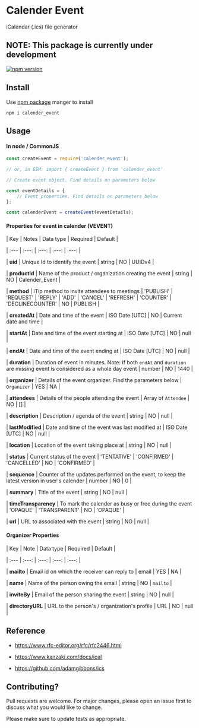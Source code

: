 # Calender Event

iCalendar (.ics) file generator

## NOTE: This package is currently under development

[![npm version](https://badge.fury.io/js/calender_event.svg)](https://badge.fury.io/js/calender_event)

## Install

Use [npm package][npmjs] manger to install

`npm i calender_event`

## Usage

#### In node / CommonJS

```javascript
const createEvent = require('calender_event');

// or, in ESM: import { createEvent } from 'calender_event'

// Create event object. Find details on parameters below

const eventDetails = {
	// Event properties. Find details on parameters below
};

const calenderEvent = createEvent(eventDetails);
```

#### Properties for event in calender (VEVENT)


| Key | Notes | Data type | Required | Default |

| :--- | :---: | :---: | :---: | :---: |

| **uid** | Unique Id to identify the event | string | NO | UUIDv4 |

| **productId** | Name of the product / organization creating the event | string | NO | Calender_Event |

| **method** | iTip method to invite attendees to meetings | 'PUBLISH' \| 'REQUEST' \| 'REPLY' \| 'ADD' \| 'CANCEL' \| 'REFRESH' \| 'COUNTER' \| 'DECLINECOUNTER' | NO | PUBLISH |

| **createdAt** | Date and time of the event | ISO Date [UTC] | NO | Current date and time |

| **startAt** | Date and time of the event starting at | ISO Date [UTC] | NO | null |

| **endAt** | Date and time of the event ending at | ISO Date [UTC] | NO | null |

| **duration** | Duration of event in minutes. Note: If both `endAt` and `duration` are missing event is considered as a whole day event | number | NO | 1440 |

| **organizer** | Details of the event organizer. Find the parameters below | `Organizer` | YES | NA |

| **attendees** | Details of the people attending the event | Array of `Attendee` | NO | [] |

| **description** | Description / agenda of the event | string | NO | null |

| **lastModified** | Date and time of the event was last modified at | ISO Date [UTC] | NO | null |

| **location** | Location of the event taking place at | string | NO | null |

| **status** | Current status of the event | 'TENTATIVE' \| 'CONFIRMED' \| 'CANCELLED' | NO | 'CONFIRMED' |

| **sequence** | Counter of the updates performed on the event, to keep the latest version in user's calender | number | NO | 0 |

| **summary** | Title of the event | string | NO | null |

| **timeTransparency** | To mark the calender as busy or free during the event | 'OPAQUE' \| 'TRANSPARENT' | NO | 'OPAQUE' |

| **url** | URL to associated with the event | string | NO | null |

#### Organizer Properties

| Key | Note | Data type | Required | Default |

| :--- | :---: | :---: | :---: | :---: |

| **mailto** | Email id on which the receiver can reply to | email | YES | NA |

| **name** | Name of the person owing the email | string | NO | `mailto` |

| **inviteBy** | Email of the person sharing the event | string | NO | null |

| **directoryURL** | URL to the person's \/ organization's profile | URL | NO | null |

## Reference

-   https://www.rfc-editor.org/rfc/rfc2446.html

-   https://www.kanzaki.com/docs/ical

-   https://github.com/adamgibbons/ics

## Contributing?

Pull requests are welcome. For major changes, please open an issue first to discuss what you would like to change.

Please make sure to update tests as appropriate.

[npmjs]: https://docs.npmjs.com/downloading-and-installing-node-js-and-npm
